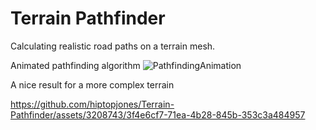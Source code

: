 # Terrain Pathfinder

Calculating realistic road paths on a terrain mesh.

Animated pathfinding algorithm
![PathfindingAnimation](https://github.com/hiptopjones/Terrain-Pathfinder/assets/3208743/e650e046-c01c-44dd-843d-718415919ee8)

A nice result for a more complex terrain


https://github.com/hiptopjones/Terrain-Pathfinder/assets/3208743/3f4e6cf7-71ea-4b28-845b-353c3a484957

